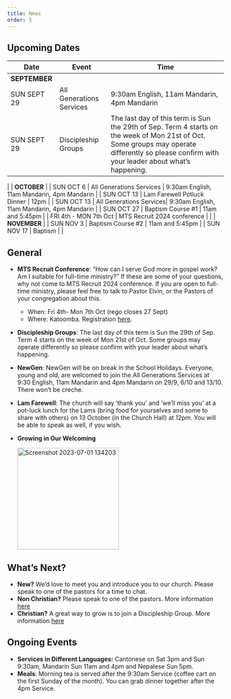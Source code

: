 ```yaml
---
title: News
order: 5
---
```


## Upcoming Dates

| Date | Event | Time |
| ----- | ----- | ----- |
| **SEPTEMBER** | 
| SUN SEPT 29 | All Generations Services | 9:30am English, 11am Mandarin, 4pm Mandarin |
| SUN SEPT 29 | Discipleship Groups | The last day of this term is Sun the 29th of Sep. Term 4 starts on the week of Mon 21st of Oct. Some groups may operate differently so please confirm with your leader about what’s happening. 
 |
| **OCTOBER** | 
| SUN OCT 6 | All Generations Services | 9:30am English, 11am Mandarin, 4pm Mandarin |
| SUN OCT 13 | Lam Farewell Potluck Dinner | 12pm |
| SUN OCT 13 | All Generations Services| 9:30am English, 11am Mandarin, 4pm Mandarin |
| SUN OCT 27 | Baptism Course #1 | 11am and 5:45pm |
| FRI 4th - MON 7th Oct | MTS Recruit 2024 conference | |
| **NOVEMBER** | 
| SUN NOV 3 | Baptism Course #2 | 11am and 5:45pm |
| SUN NOV 17 | Baptism |  |




## General
- **MTS Recruit Conference**: “How can I serve God more in gospel work? Am I suitable for full-time ministry?” If these are some of your questions, why not come to MTS Recruit 2024 conference. If you are open to full-time ministry, please feel free to talk to Pastor Elvin, or the Pastors of your congregation about this.
  - When: Fri 4th- Mon 7th Oct (rego closes 27 Sept)
  - Where: Katoomba. Registration [here](https://mtsrecruit.com/katoomba/).

- **Discipleship Groups**: The last day of this term is Sun the 29th of Sep. Term 4 starts on the week of Mon 21st of Oct. Some groups may operate differently so please confirm with your leader about what’s happening. 

- **NewGen**: NewGen will be on break in the School Holidays. Everyone, young and old, are welcomed to join the All Generations Services at 9:30 English, 11am Mandarin and 4pm Mandarin on 29/9, 6/10 and 13/10. There won’t be creche. 
  
- **Lam Farewell**: The church will say ‘thank you’ and ‘we’ll miss you’ at a pot-luck lunch for the Lams (bring food for yourselves and some to share with others) on 13 October (in the Church Hall) at 12pm. You will be able to speak as well, if you wish.
  

- **Growing in Our Welcoming**
  
  <img width="236" alt="Screenshot 2023-07-01 134203" src="https://github.com/stgeorgeshurstville/bulletin/assets/119166299/b540ac1c-0ba4-481e-90a5-5464939f7e4c">


## What’s Next?
- **New?** We’d love to meet you and introduce you to our church. Please speak to one of the pastors for a time to chat. 
- **Non Christian?** Please speak to one of the pastors. More information [here](https://stgeorgeshurstville.org.au/lets-talk-about-christianity)
- **Christian?** A great way to grow is to join a Discipleship Group. More information [here](https://stgeorgeshurstville.org.au/discipleship-groups)

## Ongoing Events
- **Services in Different Languages:** Cantonese on Sat 3pm and Sun 9:30am, Mandarin Sun 11am and 4pm and Nepalese Sun 5pm. 
- **Meals**: Morning tea is served after the 9:30am Service (coffee cart on the first Sunday of the month). You can grab dinner together after the 4pm Service.

